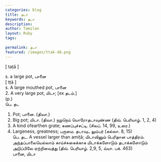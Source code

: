 ```yaml
---
categories: blog
title: தடா
keywords: தடா
description: 
author: Tamilan
layout: Ruby
tags: 
 
permalink: தடா
featured: /images/ttak-48.png
---
```

  
[ taṭā ]  
  
s. a large pot, பானை  
[ tṭā ]  
s. A large mouthed pot, பானை  
2. A very large pot, மிடா; [ex தடம்.]  
(p.)  
பெ. தட  
1. Pot; பானை. (திவா.)  
2. Big pot; மிடா. (திவா.) நறுநெய் யொரோதடாவுண்ண (திவ். பெரியாழ். 1, 2, 4)  
3. A kind ofearthen grate; கணப்புச்சட்டி. (சிலப். 14, 99, உரை.)  
4. Largeness, greatness; பருமை. தடாவுட லும்பர் (கல்லா. 8, 15)  
பெ. தட. A vessel larger than amiṭā; மிடாவினும் பெரிதான பாத்திரம். அந்தப்பாலையெல்லாம் காய்ச்சுகைக்காக மிடாக்களோடும் தடாக்களோடும் அடுப்பிலே ஏற்றிவைத்து (திவ். பெரியாழ். 2,9, 5, வ்யா. பக். 463)  
பானை, மிடா